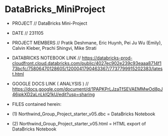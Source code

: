 # DataBricks_MiniProject

- PROJECT // DataBricks Mini-Project

- DATE // 231105

- PROJECT MEMBERS //  Pratik Deshmane, Eric Huynh, Pei Ju Wu (Emily), Calvin Kleber, Prachi Shingvi, Mike Strati

- DATABRICKS NOTEBOOK LINK // https://databricks-prod-cloudfront.cloud.databricks.com/public/4027ec902e239c93eaaa8714f173bcfc/75806470128605/1200041790463367/7737799915202383/latest.html

- GOOGLE DOCS LINK ( ANALYSIS ) // https://docs.google.com/document/d/1PAPKPrLJzaTfSEVAEMMwOd8pJ46ipkXD2aLnLkIQ1kU/edit?usp=sharing

- FILES contained herein:

- (1) Northwind_Group_Project_starter_v05.dbc = DataBricks Notebook

- (2) Northwind_Group_Project_starter_v05.html = HTML export of DataBricks Notebook
